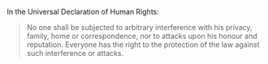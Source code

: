 In the Universal Declaration of Human Rights: 
> No one shall be subjected to arbitrary interference with his privacy, family, home or correspondence, nor to attacks upon his honour and reputation. Everyone has the right to the protection of the law against such interference or attacks.
